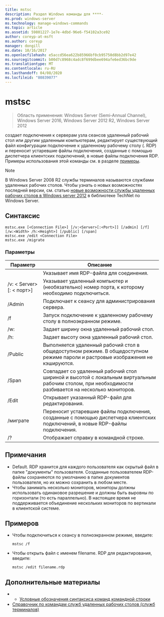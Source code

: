 ```yaml
---
title: mstsc
description: Раздел Windows команды для ****-
ms.prod: windows-server
ms.technology: manage-windows-commands
ms.topic: article
ms.assetid: 59801227-1e7e-4dbd-96e6-f54102a3ce92
author: coreyp-at-msft
ms.author: coreyp
manager: dongill
ms.date: 10/16/2017
ms.openlocfilehash: e5accd56ea622b85966bf0cb95750d8bb2d97e42
ms.sourcegitcommit: b00d7c8968c4adc8f699dbee694afe6ed36bc9de
ms.translationtype: MT
ms.contentlocale: ru-RU
ms.lasthandoff: 04/08/2020
ms.locfileid: "80839077"
---
```

# <a name="mstsc"></a>mstsc

>Область применения: Windows Server (Semi-Annual Channel), Windows Server 2016, Windows Server 2012 R2, Windows Server 2012

создает подключения к серверам узла сеансов удаленный рабочий стол или другим удаленным компьютерам, редактирует существующий файл конфигурации подключение к удаленному рабочему столу (. RDP) и переносит устаревшие файлы подключения, созданные с помощью диспетчера клиентских подключений, в новые файлы подключения RDP.
Примеры использования этой команды см. в разделе [примеры](#BKMK_examples).
> [!NOTE]
> В Windows Server 2008 R2 службы терминалов называются службами удаленных рабочих столов. Чтобы узнать о новых возможностях последней версии, см. статью [новые возможности службы удаленных рабочих столов в Windows server 2012](https://technet.microsoft.com/library/hh831527) в библиотеке TechNet по Windows Server.

## <a name="syntax"></a>Синтаксис
```
mstsc.exe [<Connection File>] [/v:<Server>[:<Port>]] [/admin] [/f] [/w:<Width> /h:<Height>] [/public] [/span]
mstsc.exe /edit <Connection File>
mstsc.exe /migrate
```

### <a name="parameters"></a>Параметры

|        Параметр        |                                                         Описание                                                         |
|-------------------------|-----------------------------------------------------------------------------------------------------------------------------|
|    <Connection File>    |                                   Указывает имя RDP-файла для соединения.                                    |
|  /v: < Server\>[: < порт\>] |                Указывает удаленный компьютер и (необязательно) номер порта, к которому необходимо подключиться.                 |
|         /Admin          |                                   Подключает к сеансу для администрирования сервера.                                   |
|           /f            |                                    Запуск подключение к удаленному рабочему столу в полноэкранном режиме.                                    |
|       /w:<Width>        |                                      Задает ширину окна удаленный рабочий стол.                                      |
|       /h:<Height>       |                                     Задает высоту окна удаленный рабочий стол.                                      |
|         /Public         |                  Выполняется удаленный рабочий стол в общедоступном режиме. В общедоступном режиме пароли и растровые изображения не кэшируются.                  |
|          /Span          | Совпадает со удаленный рабочий стол шириной и высотой с локальным виртуальным рабочим столом, при необходимости разбивается на несколько мониторов. |
| /Edit <Connection File> |                                         Открывает указанный RDP-файл для редактирования.                                          |
|        /миграте         |       Переносит устаревшие файлы подключения, созданные с помощью диспетчера клиентских подключений, в новые RDP-файлы подключения.       |
|           /?            |                                            Отображает справку в командной строке.                                             |

## <a name="remarks"></a>Примечания
-   Default. RDP хранится для каждого пользователя как скрытый файл в папке "документы" пользователя. Созданные пользователем RDP-файлы сохраняются по умолчанию в папке документов пользователя, но их можно сохранить в любом месте.
-   Чтобы занимать несколько мониторов, мониторы должны использовать одинаковое разрешение и должны быть выровны по горизонтали (то есть параллельно). В настоящее время не поддерживается объединение нескольких мониторов по вертикали в клиентской системе.

## <a name="examples"></a><a name=BKMK_examples></a>Примеров
-   Чтобы подключиться к сеансу в полноэкранном режиме, введите:
    ```
    mstsc /f
    ```
-   Чтобы открыть файл с именем filename. RDP для редактирования, введите:
    ```
    mstsc /edit filename.rdp
    ```

## <a name="additional-references"></a>Дополнительные материалы
-   - [Условные обозначения синтаксиса команд командной строки](command-line-syntax-key.md)
-   [Справочник по командам служб удаленных рабочих столов (служб терминалов)](remote-desktop-services-terminal-services-command-reference.md)
